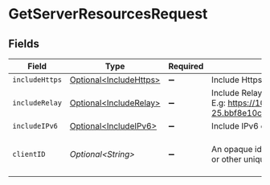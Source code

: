 # GetServerResourcesRequest


## Fields

| Field                                                                                                              | Type                                                                                                               | Required                                                                                                           | Description                                                                                                        | Example                                                                                                            |
| ------------------------------------------------------------------------------------------------------------------ | ------------------------------------------------------------------------------------------------------------------ | ------------------------------------------------------------------------------------------------------------------ | ------------------------------------------------------------------------------------------------------------------ | ------------------------------------------------------------------------------------------------------------------ |
| `includeHttps`                                                                                                     | [Optional\<IncludeHttps>](../../models/operations/IncludeHttps.md)                                                 | :heavy_minus_sign:                                                                                                 | Include Https entries in the results                                                                               | 1                                                                                                                  |
| `includeRelay`                                                                                                     | [Optional\<IncludeRelay>](../../models/operations/IncludeRelay.md)                                                 | :heavy_minus_sign:                                                                                                 | Include Relay addresses in the results <br/>E.g: https://10-0-0-25.bbf8e10c7fa20447cacee74cd9914cde.plex.direct:32400<br/> | 1                                                                                                                  |
| `includeIPv6`                                                                                                      | [Optional\<IncludeIPv6>](../../models/operations/IncludeIPv6.md)                                                   | :heavy_minus_sign:                                                                                                 | Include IPv6 entries in the results                                                                                | 1                                                                                                                  |
| `clientID`                                                                                                         | *Optional\<String>*                                                                                                | :heavy_minus_sign:                                                                                                 | An opaque identifier unique to the client (UUID, serial number, or other unique device ID)                         | 3381b62b-9ab7-4e37-827b-203e9809eb58                                                                               |